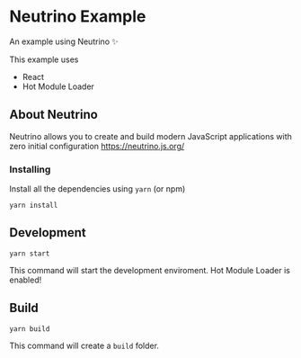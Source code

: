 # Neutrino Example
An example using Neutrino ✨

This example uses
- React
- Hot Module Loader

## About Neutrino

Neutrino allows you to create and build modern JavaScript applications with zero initial configuration
https://neutrino.js.org/


### Installing

Install all the dependencies using `yarn` (or npm)

```
yarn install
```


## Development

```
yarn start
```

This command will start the development enviroment. Hot Module Loader is enabled!


## Build

```
yarn build
```

This command will create a `build` folder. 
